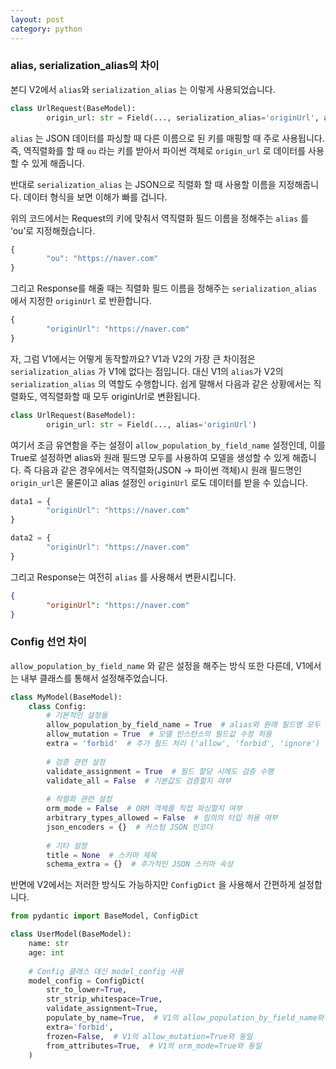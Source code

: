 ```yaml
---
layout: post
category: python
---
```


### alias, serialization_alias의 차이

본디 V2에서 `alias`와 `serialization_alias` 는 이렇게 사용되었습니다.

```python
class UrlRequest(BaseModel):
		origin_url: str = Field(..., serialization_alias='originUrl', alias='ou')
```

`alias` 는 JSON 데이터를 파싱할 때 다른 이름으로 된 키를 매핑할 때 주로 사용됩니다. 즉, 역직렬화를 할 때 `ou` 라는 키를 받아서 파이썬 객체로 `origin_url` 로 데이터를 사용할 수 있게 해줍니다.

반대로 `serialization_alias` 는 JSON으로 직렬화 할 때 사용할 이름을 지정해줍니다. 데이터 형식을 보면 이해가 빠를 겁니다.

위의 코드에서는 Request의 키에 맞춰서 역직렬화 필드 이름을 정해주는 `alias` 를 ‘ou’로 지정해줬습니다.

```javascript
{
		"ou": "https://naver.com"
}
```

그리고 Response를 해줄 때는 직렬화 필드 이름을 정해주는 `serialization_alias` 에서 지정한 `originUrl` 로 반환합니다.

```javascript
{
		"originUrl": "https://naver.com"
}
```

자, 그럼 V1에서는 어떻게 동작할까요? V1과 V2의 가장 큰 차이점은 `serialization_alias` 가 V1에 없다는 점입니다. 대신 V1의 `alias`가 V2의 `serialization_alias` 의 역할도 수행합니다. 쉽게 말해서 다음과 같은 상황에서는 직렬화도, 역직렬화할 때 모두 originUrl로 변환됩니다.

```python
class UrlRequest(BaseModel):
		origin_url: str = Field(..., alias='originUrl')
```

여기서 조금 유연함을 주는 설정이 `allow_population_by_field_name` 설정인데, 이를 True로 설정하면 alias와 원래 필드명 모두를 사용하여 모델을 생성할 수 있게 해줍니다. 즉 다음과 같은 경우에서는 역직렬화(JSON → 파이썬 객체)시 원래 필드명인 `origin_url`은 물론이고 alias 설정인 `originUrl` 로도 데이터를 받을 수 있습니다.

```javascript
data1 = {
		"originUrl": "https://naver.com"
}

data2 = {
		"originUrl": "https://naver.com"
}
```

그리고 Response는 여전히 `alias` 를 사용해서 변환시킵니다.

```json
{
		"originUrl": "https://naver.com"
}
```

### Config 선언 차이

`allow_population_by_field_name` 와 같은 설정을 해주는 방식 또한 다른데, V1에서는 내부 클래스를 통해서 설정해주었습니다.

```python
class MyModel(BaseModel):
    class Config:
        # 기본적인 설정들
        allow_population_by_field_name = True  # alias와 원래 필드명 모두 허용
        allow_mutation = True  # 모델 인스턴스의 필드값 수정 허용 
        extra = 'forbid'  # 추가 필드 처리 ('allow', 'forbid', 'ignore')
        
        # 검증 관련 설정
        validate_assignment = True  # 필드 할당 시에도 검증 수행
        validate_all = False  # 기본값도 검증할지 여부
        
        # 직렬화 관련 설정
        orm_mode = False  # ORM 객체를 직접 파싱할지 여부
        arbitrary_types_allowed = False  # 임의의 타입 허용 여부
        json_encoders = {}  # 커스텀 JSON 인코더
        
        # 기타 설정
        title = None  # 스키마 제목
        schema_extra = {}  # 추가적인 JSON 스키마 속성
```

반면에 V2에서는 저러한 방식도 가능하지만 `ConfigDict` 을 사용해서 간편하게 설정합니다.

```python
from pydantic import BaseModel, ConfigDict

class UserModel(BaseModel):
    name: str
    age: int
    
    # Config 클래스 대신 model_config 사용
    model_config = ConfigDict(
        str_to_lower=True,
        str_strip_whitespace=True,
        validate_assignment=True,
        populate_by_name=True,  # V1의 allow_population_by_field_name와 동일
        extra='forbid',
        frozen=False,  # V1의 allow_mutation=True와 동일
        from_attributes=True,  # V1의 orm_mode=True와 동일
    )
```